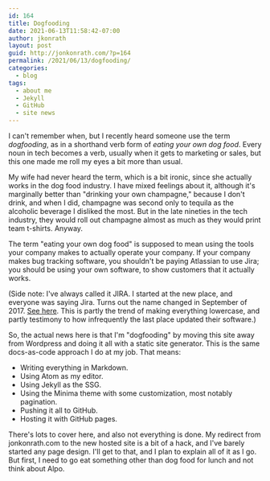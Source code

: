 ```yaml
---
id: 164
title: Dogfooding
date: 2021-06-13T11:58:42-07:00
author: jkonrath
layout: post
guid: http://jonkonrath.com/?p=164
permalink: /2021/06/13/dogfooding/
categories:
  - blog
tags:
  - about me
  - Jekyll
  - GitHub
  - site news
---
```


I can't remember when, but I recently heard someone use the term _dogfooding_, as in a shorthand verb form of _eating your own dog food_. Every noun in tech becomes a verb, usually when it gets to marketing or sales, but this one made me roll my eyes a bit more than usual.

My wife had never heard the term, which is a bit ironic, since she actually works in the dog food industry. I have mixed feelings about it, although it's marginally better than "drinking your own champagne," because I don't drink, and when I did, champagne was second only to tequila as the alcoholic beverage I disliked the most. But in the late nineties in the tech industry, they would roll out champagne almost as much as they would print team t-shirts. Anyway.

The term "eating your own dog food" is supposed to mean using the tools your company makes to actually operate your company. If your company makes bug tracking software, you shouldn't be paying Atlassian to use Jira; you should be using your own software, to show customers that it actually works.

(Side note: I've always called it JIRA. I started at the new place, and everyone was saying Jira. Turns out the name changed in September of 2017. [See here](https://community.atlassian.com/t5/Jira-questions/Is-it-quot-JIRA-quot-or-quot-Jira-quot/qaq-p/681163). This is partly the trend of making everything lowercase, and partly testimony to how infrequently the last place updated their software.)

So, the actual news here is that I'm "dogfooding" by moving this site away from Wordpress and doing it all with a static site generator. This is the same docs-as-code approach I do at my job. That means:

* Writing everything in Markdown.
* Using Atom as my editor.
* Using Jekyll as the SSG.
* Using the Minima theme with some customization, most notably pagination.
* Pushing it all to GitHub.
* Hosting it with GitHub pages.

There's lots to cover here, and also not everything is done. My redirect from jonkonrath.com to the new hosted site is a bit of a hack, and I've barely started any page design. I'll get to that, and I plan to explain all of it as I go. But first, I need to go eat something other than dog food for lunch and not think about Alpo.
